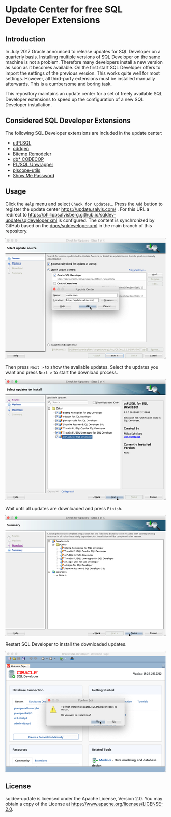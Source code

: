 # Update Center for free SQL Developer Extensions

## Introduction

In July 2017 Oracle announced to release updates for SQL Developer on a quarterly basis. Installing multiple versions of SQL Developer on the same machine is not a problem. Therefore many developers install a new version as soon as it becomes available. On the first start SQL Developer offers to import the settings of the previous version. This works quite well for most settings. However, all third-party extensions must be installed manually afterwards. This is a cumbersome and boring task. 

This repository maintains an update center for a set of freely available SQL Developer extensions to speed up the configuration of a new SQL Developer installation.

## Considered SQL Developer Extensions

The following SQL Developer extensions are included in the update center:

- [utPLSQL](https://github.com/utPLSQL/utPLSQL-SQLDeveloper)
- [oddgen](https://github.com/oddgen/oddgen) 
- [Bitemp Remodeler](https://github.com/oddgen/bitemp)
- [db\* CODECOP](https://github.com/Trivadis/plsql-cop-sqldev)
- [PL/SQL Unwrapper](https://github.com/Trivadis/plsql-unwrapper-sqldev)
- [plscope-utils](https://github.com/PhilippSalvisberg/plscope-utils/blob/main/sqldev/README.md)
- [Show Me Password](https://github.com/tomecode/show-me-password-sqldev-jdev)

## Usage

Click the `Help` menu and select `Check for Updates…`. Press the `Add` button to register the update center https://update.salvis.com/ . For this URL a redirect to https://philippsalvisberg.github.io/sqldev-update/sqldeveloper.xml is configured. The content is synchronized by GitHub based on the [docs/sqldeveloper.xml](docs/sqldeveloper.xml) in the main branch of this repository. 

![Add Update Center](images/add-update-center.png)

Then press `Next >` to show the available updates. Select the updates you want and press `Next >` to start the download process.

![Select Updates](images/select-updates.png)

Wait until all updates are downloaded and press `Finish`.

![Finish Wizard](images/finish-wizard.png)

Restart SQL Developer to install the downloaded updates.

![Restart SQL Developer](images/restart-sqldev.png)

## License

sqldev-update is licensed under the Apache License, Version 2.0. You may obtain a copy of the License at <https://www.apache.org/licenses/LICENSE-2.0>.
